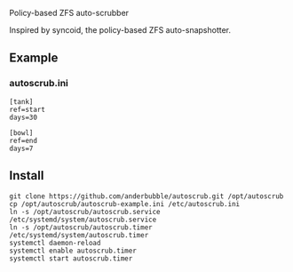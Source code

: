 Policy-based ZFS auto-scrubber

Inspired by syncoid, the policy-based ZFS auto-snapshotter.


## Example

### autoscrub.ini

```
[tank]
ref=start
days=30

[bowl]
ref=end
days=7
```


## Install

```
git clone https://github.com/anderbubble/autoscrub.git /opt/autoscrub
cp /opt/autoscrub/autoscrub-example.ini /etc/autoscrub.ini
ln -s /opt/autoscrub/autoscrub.service /etc/systemd/system/autoscrub.service
ln -s /opt/autoscrub/autoscrub.timer /etc/systemd/system/autoscrub.timer
systemctl daemon-reload
systemctl enable autoscrub.timer
systemctl start autoscrub.timer
```
